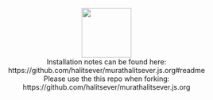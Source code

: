 <p align="center"><img src="https://i.ibb.co/C8vTXRy/icn.png" height="100"><br>
Installation notes can be found here: <br>https://github.com/halitsever/murathalitsever.js.org#readme<br>
Please use the this repo when forking: <br>https://github.com/halitsever/murathalitsever.js.org
</p>
